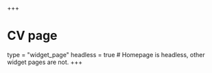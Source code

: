 +++
# CV page
type = "widget_page"
headless = true  # Homepage is headless, other widget pages are not.
+++
